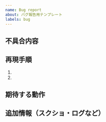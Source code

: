 ```yaml
---
name: Bug report
about: バグ報告用テンプレート
labels: bug
---
```


## 不具合内容

## 再現手順
1. 
2. 

## 期待する動作

## 追加情報（スクショ・ログなど）

